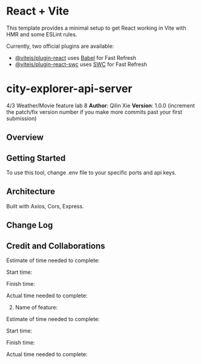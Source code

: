 # React + Vite

This template provides a minimal setup to get React working in Vite with HMR and some ESLint rules.

Currently, two official plugins are available:

- [@vitejs/plugin-react](https://github.com/vitejs/vite-plugin-react/blob/main/packages/plugin-react/README.md) uses [Babel](https://babeljs.io/) for Fast Refresh
- [@vitejs/plugin-react-swc](https://github.com/vitejs/vite-plugin-react-swc) uses [SWC](https://swc.rs/) for Fast Refresh
# city-explorer-api-server


4/3 Weather/Movie feature lab 8
**Author**: Qilin Xie
**Version**: 1.0.0 (increment the patch/fix version number if you make more commits past your first submission)

## Overview
<!-- Provide a high level overview of what this application is and why you are building it, beyond the fact that it's an assignment for this class. (i.e. What's your problem domain?) -->

## Getting Started
To use this tool, change .env file to your specific ports and api keys.


## Architecture
Built with Axios, Cors, Express.

## Change Log


## Credit and Collaborations


Estimate of time needed to complete: 

Start time: 

Finish time: 

Actual time needed to complete: 


2. Name of feature: 

Estimate of time needed to complete: 

Start time:  

Finish time: 

Actual time needed to complete:




